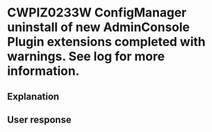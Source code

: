# CWPIZ0233W ConfigManager uninstall  of new AdminConsole Plugin extensions completed with warnings. See log for more information.

## Explanation

## User response